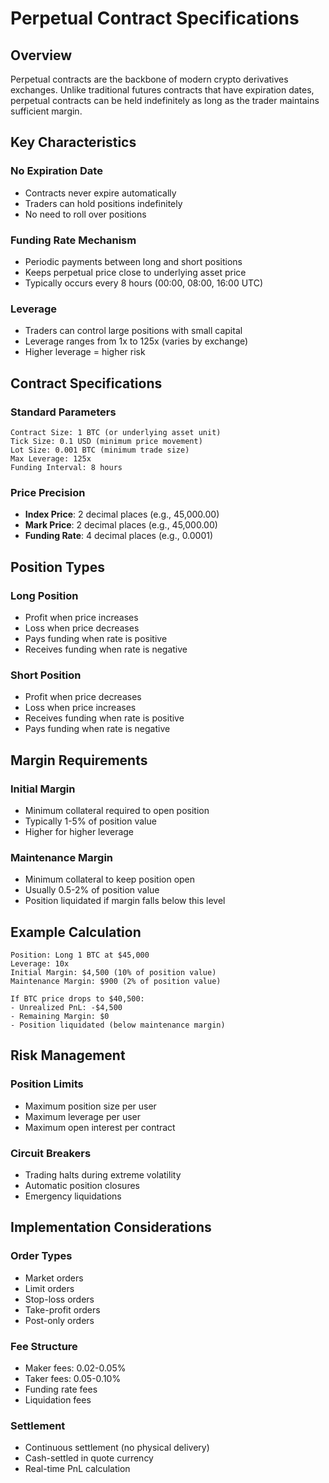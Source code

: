 # Perpetual Contract Specifications

## Overview

Perpetual contracts are the backbone of modern crypto derivatives exchanges. Unlike traditional futures contracts that have expiration dates, perpetual contracts can be held indefinitely as long as the trader maintains sufficient margin.

## Key Characteristics

### No Expiration Date
- Contracts never expire automatically
- Traders can hold positions indefinitely
- No need to roll over positions

### Funding Rate Mechanism
- Periodic payments between long and short positions
- Keeps perpetual price close to underlying asset price
- Typically occurs every 8 hours (00:00, 08:00, 16:00 UTC)

### Leverage
- Traders can control large positions with small capital
- Leverage ranges from 1x to 125x (varies by exchange)
- Higher leverage = higher risk

## Contract Specifications

### Standard Parameters
```
Contract Size: 1 BTC (or underlying asset unit)
Tick Size: 0.1 USD (minimum price movement)
Lot Size: 0.001 BTC (minimum trade size)
Max Leverage: 125x
Funding Interval: 8 hours
```

### Price Precision
- **Index Price**: 2 decimal places (e.g., 45,000.00)
- **Mark Price**: 2 decimal places (e.g., 45,000.00)
- **Funding Rate**: 4 decimal places (e.g., 0.0001)

## Position Types

### Long Position
- Profit when price increases
- Loss when price decreases
- Pays funding when rate is positive
- Receives funding when rate is negative

### Short Position
- Profit when price decreases
- Loss when price increases
- Receives funding when rate is positive
- Pays funding when rate is negative

## Margin Requirements

### Initial Margin
- Minimum collateral required to open position
- Typically 1-5% of position value
- Higher for higher leverage

### Maintenance Margin
- Minimum collateral to keep position open
- Usually 0.5-2% of position value
- Position liquidated if margin falls below this level

## Example Calculation

```
Position: Long 1 BTC at $45,000
Leverage: 10x
Initial Margin: $4,500 (10% of position value)
Maintenance Margin: $900 (2% of position value)

If BTC price drops to $40,500:
- Unrealized PnL: -$4,500
- Remaining Margin: $0
- Position liquidated (below maintenance margin)
```

## Risk Management

### Position Limits
- Maximum position size per user
- Maximum leverage per user
- Maximum open interest per contract

### Circuit Breakers
- Trading halts during extreme volatility
- Automatic position closures
- Emergency liquidations

## Implementation Considerations

### Order Types
- Market orders
- Limit orders
- Stop-loss orders
- Take-profit orders
- Post-only orders

### Fee Structure
- Maker fees: 0.02-0.05%
- Taker fees: 0.05-0.10%
- Funding rate fees
- Liquidation fees

### Settlement
- Continuous settlement (no physical delivery)
- Cash-settled in quote currency
- Real-time PnL calculation 